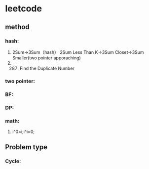 # leetcode
## method
### hash:
1. 2Sum->3Sum（hash）
   2Sum Less Than K->3Sum Closet->3Sum Smaller(two pointer apporaching)
2. 287. Find the Duplicate Number
### two pointer:
### BF:
### DP:
### math: 
1. i^0=i;i^i=0;
## Problem type
### Cycle:
